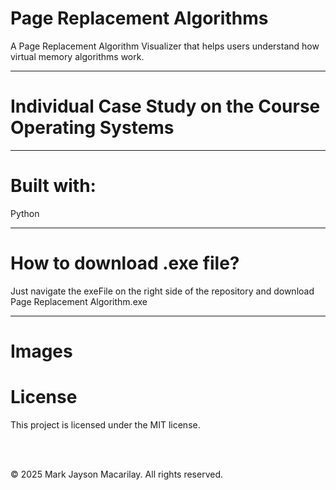 # Page Replacement Algorithms
A Page Replacement Algorithm Visualizer that helps users understand how virtual memory algorithms work.
______
 # Individual Case Study on the Course Operating Systems
______
# Built with: 
Python
______
# How to download .exe file?
Just navigate the exeFile on the right side of the repository and download Page Replacement Algorithm.exe
______
# Images

# License
This project is licensed under the MIT license.

<br>
<br>

© 2025 Mark Jayson Macarilay. All rights reserved.

